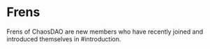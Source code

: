 # Frens

Frens of ChaosDAO are new members who have recently joined and introduced themselves in #introduction.
